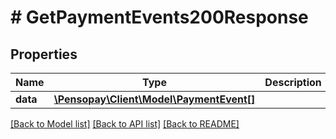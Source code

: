 # # GetPaymentEvents200Response

## Properties

Name | Type | Description | Notes
------------ | ------------- | ------------- | -------------
**data** | [**\Pensopay\Client\Model\PaymentEvent[]**](PaymentEvent.md) |  | [optional]

[[Back to Model list]](../../README.md#models) [[Back to API list]](../../README.md#endpoints) [[Back to README]](../../README.md)
